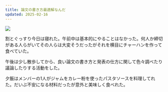 ```yaml
---
title: 論文の書き方最適解なんだ
updated: 2025-02-16
---
```

![](https://i.imgur.com/WPkEKtu.jpeg)

割とぐっすり今日は寝れた。午前中は基本的にやることはなかった。何人か締切がある人らがいてその人らは大変そうだったがそれを横目にチャーハンを作って食べていた。

午後は少し散歩してから、良い論文の書き方と発表の仕方に関して色々調べたり議論したりする活動をした。

夕飯はメンバーの1人がジャムをカレー粉を使ったパスタソースを料理してれた。だいぶ不安になる材料だったが意外と美味しく食べれた。